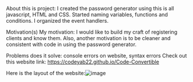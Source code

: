About this is project: I created the password generator using this is all javascript, HTML and CSS.
Started naming variables, functions and conditions. I organized the event handlers. 

Motivation(s)
My motivation: I would like to build my craft of registering clients
and know them. Also, another motivation is to be cleaner and 
consistent with code in using the password generator. 

Problems does it solve:
console errors on website,
syntax errors
Check out this website link: https://codeyab22.github.io/Code-Convertible


Here is the layout of the website:![image](codeyab22.github.io_Code-Convertible_.jpg)
